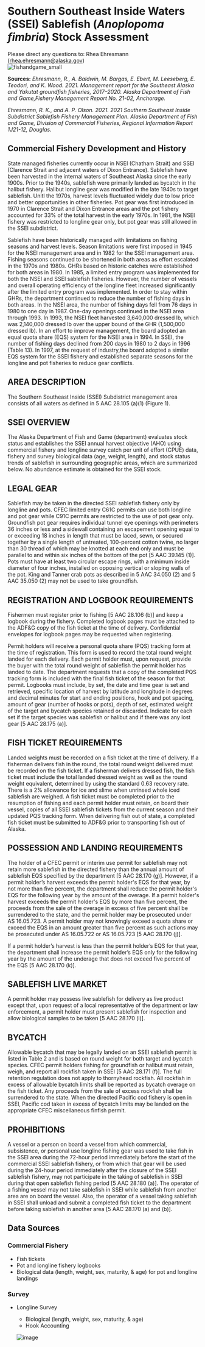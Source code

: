 # Southern Southeast Inside Waters (SSEI) Sablefish (*Anoplopoma fimbria*) Stock Assessment

Please direct any questions to: Rhea Ehresmann (rhea.ehresmann@alaska.gov)  
![fishandgame_small](https://user-images.githubusercontent.com/57467593/163077522-ce06aeef-ec21-4520-8b8c-fc6b5f3934f3.png)

**Sources:** *Ehresmann, R.,  A. Baldwin, M. Bargas, E. Ebert, M. Leeseberg, E. Teodori, and K. Wood. 2021.  Management report for the Southeast Alaska and Yakutat groundfish fisheries,   2017–2020. Alaska Department of Fish and Game,Fishery Management Report No. 21-02,  Anchorage.*

*Ehresmann, R. K., and A. P. Olson. 2021. 2021 Southern Southeast Inside Subdistrict Sablefish Fishery Management Plan. Alaska Department of Fish and Game, Division of Commercial Fisheries, Regional Information Report 1J21-12, Douglas.* 

## Commercial Fishery Development and History
State managed fisheries currently occur in NSEI (Chatham Strait) and SSEI (Clarence Strait and adjacent waters of Dixon Entrance). Sablefish have been harvested in the internal waters of Southeast Alaska since the early 1900s. Prior to the 1940s, sablefish were primarily landed as bycatch in the halibut fishery. Halibut longline gear was modified in the late 1940s to target sablefish. Unitl the 1970s, harvest levels fluctuated widely due to low price and better opportunities in other fisheries. Pot gear was first introduced in 1970 in Clarence Strait and Dixon Entrance areas and the pot fishery accounted for 33% of the total harvest in the early 1970s. In 1981, the NSEI fishery was restricted to longline gear only, but pot gear was still allowed in the SSEI subdistrict.

Sablefish have been historically managed with limitations on fishing seasons and harvest levels. Season limitations were first imposed in 1945 for the NSEI management area and in 1982 for the SSEI management area. Fishing seasons continued to be shortened in both areas as effort escalated in the 1970s and 1980s. GHRs based on historic catches were established for both areas in 1980. In 1985, a limited entry program was implemented for both the NSEI and SSEI sablefish fisheries. However, the number of vessels and overall operating efficiency of the longline fleet increased significantly after the limited entry program was implemented. In order to stay within GHRs, the department continued to reduce the number of fishing days in both areas. In the NSEI area, the number of fishing days fell from 76 days in 1980 to one day in 1987. One-day openings continued in the NSEI area through 1993. In 1993, the NSEI fleet harvested 3,640,000 dressed lb, which was 2,140,000 dressed lb over the upper bound of the GHR (1,500,000 dressed lb). In an effort to improve management, the board adopted an equal quota share (EQS) system for the NSEI area in 1994. In SSEI, the number of fishing days declined from 200 days in 1980 to 2 days in 1996 (Table 13). In 1997, at the request of industry,the board adopted a similar EQS system for the SSEI fishery and established separate seasons for the longline and pot fisheries to reduce gear conflicts.

## AREA DESCRIPTION
The Southern Southeast Inside (SSEI) Subdistrict management area consists of all waters as defined in 5 AAC 28.105 (a)(1) (Figure 1).

## SSEI OVERVIEW
The Alaska Department of Fish and Game (department) evaluates stock status and establishes the SSEI annual harvest objective (AHO) using commercial fishery and longline survey catch per unit of effort (CPUE) data, fishery and survey biological data (age, weight, length), and stock status trends of sablefish in surrounding geographic areas, which are summarized below. No abundance estimate is obtained for the SSEI stock. 

## LEGAL GEAR
Sablefish may be taken in the directed SSEI sablefish fishery only by longline and pots. CFEC limited entry C61C permits can use both longline and pot gear while C91C permits are restricted to the use of pot gear only. Groundfish pot gear requires individual tunnel eye openings with perimeters 36 inches or less and a sidewall containing an escapement opening equal to or exceeding 18 inches in length that must be laced, sewn, or secured together by a single length of untreated, 100-percent cotton twine, no larger than 30 thread of which may be knotted at each end only and must be parallel to and within six inches of the bottom of the pot [5 AAC 39.145 (1)]. Pots must have at least two circular escape rings, with a minimum inside diameter of four inches, installed on opposing vertical or sloping walls of the pot. King and Tanner crab pots as described in 5 AAC 34.050 (2) and 5 AAC 35.050 (2) may not be used to take groundfish.

## REGISTRATION AND LOGBOOK REQUIREMENTS
Fishermen must register prior to fishing [5 AAC 28.106 (b)] and keep a logbook during the fishery. Completed logbook pages must be attached to the ADF&G copy of the fish ticket at the time of delivery. Confidential envelopes for logbook pages may be requested when registering.

Permit holders will receive a personal quota share (PQS) tracking form at the time of registration. This form is used to record the total round weight landed for each delivery. Each permit holder must, upon request, provide the buyer with the total round weight of sablefish the permit holder has landed to date. The department requests that a copy of the completed PQS tracking form is included with the final fish ticket of the season for that permit.
Logbooks must include, by set, the date and time gear is set and retrieved, specific location of harvest by latitude and longitude in degrees and decimal minutes for start and ending positions, hook and pot spacing, amount of gear (number of hooks or pots), depth of set, estimated weight of the target and bycatch species retained or discarded. Indicate for each set if the target species was sablefish or halibut and if there was any lost gear [5 AAC 28.175 (a)].

## FISH TICKET REQUIREMENTS
Landed weights must be recorded on a fish ticket at the time of delivery. If a fisherman delivers fish in the round, the total round weight delivered must be recorded on the fish ticket. If a fisherman delivers dressed fish, the fish ticket must include the total landed dressed weight as well as the round weight equivalent, determined by using the standard 0.63 recovery rate. There is a 2% allowance for ice and slime when unrinsed whole iced sablefish are weighed. A fish ticket must be completed prior to the resumption of fishing and each permit holder must retain, on board their vessel, copies of all SSEI sablefish tickets from the current season and their updated PQS tracking form. When delivering fish out of state, a completed fish ticket must be submitted to ADF&G prior to transporting fish out of Alaska.

## POSSESSION AND LANDING REQUIREMENTS
The holder of a CFEC permit or interim use permit for sablefish may not retain more sablefish in the directed fishery than the annual amount of sablefish EQS specified by the department [5 AAC 28.170 (g)]. However, if a permit holder’s harvest exceeds the permit holder's EQS for that year, by not more than five percent, the department shall reduce the permit holder's EQS for the following year by the amount of the overage. If a permit holder's harvest exceeds the permit holder's EQS by more than five percent, the proceeds from the sale of the overage in excess of five percent shall be surrendered to the state, and the permit holder may be prosecuted under AS 16.05.723. A permit holder may not knowingly exceed a quota share or exceed the EQS in an amount greater than five percent as such actions may be prosecuted under AS 16.05.722 or AS 16.05.723 [5 AAC 28.170 (j)].

If a permit holder’s harvest is less than the permit holder’s EQS for that year, the department shall increase the permit holder’s EQS only for the following year by the amount of the underage that does not exceed five percent of the EQS [5 AAC 28.170 (k)]. 

## SABLEFISH LIVE MARKET
A permit holder may possess live sablefish for delivery as live product except that, upon request of a local representative of the department or law enforcement, a permit holder must present sablefish for inspection and allow biological samples to be taken [5 AAC 28.170 (l)].

## BYCATCH
Allowable bycatch that may be legally landed on an SSEI sablefish permit is listed in Table 2 and is based on round weight for both target and bycatch species. CFEC permit holders fishing for groundfish or halibut must retain, weigh, and report all rockfish taken in SSEI [5 AAC 28.171 (f)]. The full retention regulation does not apply to thornyhead rockfish. All rockfish in excess of allowable bycatch limits shall be reported as bycatch overage on the fish ticket. Any proceeds from the sale of excess rockfish shall be surrendered to the state.
When the directed Pacific cod fishery is open in SSEI, Pacific cod taken in excess of bycatch limits may be landed on the appropriate CFEC miscellaneous finfish permit.

## PROHIBITIONS
A vessel or a person on board a vessel from which commercial, subsistence, or personal use longline fishing gear was used to take fish in the SSEI area during the 72-hour period immediately before the start of the commercial SSEI sablefish fishery, or from which that gear will be used during the 24-hour period immediately after the closure of the SSEI sablefish fishery, may not participate in the taking of sablefish in SSEI during that open sablefish fishing period [5 AAC 28.180 (a)]. The operator of a fishing vessel may not take sablefish in SSEI while sablefish from another area are on board the vessel. Also, the operator of a vessel taking sablefish in SSEI shall unload and submit a completed fish ticket to the department before taking sablefish in another area [5 AAC 28.170 (a) and (b)].

## Data Sources

### Commercial Fishery
* Fish tickets
* Pot and longline fishery logbooks
* Biological data (length, weight, sex, maturity, & age) for pot and longline landings

### Survey
* Longline Survey
  + Biological (length, weight, sex, maturity, & age)
  + Hook Accounting

  ![image](https://user-images.githubusercontent.com/57467593/163076850-cf6f6944-6bcd-48d4-98e2-c26ddd33a11d.png)
